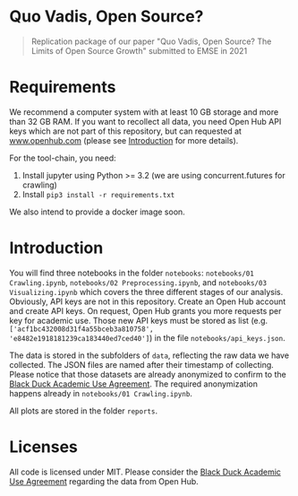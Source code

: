 # Quo Vadis, Open Source? 
> Replication package of our paper "Quo Vadis, Open Source? The Limits of Open Source Growth" submitted to EMSE in 2021


# Requirements

We recommend a computer system with at least 10 GB storage and more than 32 GB RAM. If you want to recollect all data, you need Open Hub API keys which are not part of this repository, but can requested at www.openhub.com (please see [Introduction](#introduction) for more details).

For the tool-chain, you need:

1. Install jupyter using Python >= 3.2 (we are using concurrent.futures for crawling)
2. Install `pip3 install -r requirements.txt`

We also intend to provide a docker image soon.


# Introduction

You will find three notebooks in the folder `notebooks`: `notebooks/01 Crawling.ipynb`, `notebooks/02 Preprocessing.ipynb`, and `notebooks/03 Visualizing.ipynb` which covers the three different stages of our analysis. Obviously, API keys are not in this repository. Create an Open Hub account and create API keys. On request, Open Hub grants you more requests per key for academic use. Those new API keys must be stored as list (e.g. `['acf1bc432008d31f4a55bceb3a810758', 'e8482e1918181239ca183440ed7ced40']`) in the file `notebooks/api_keys.json`. 

The data is stored in the subfolders of `data`, reflecting the raw data we have collected. The JSON files are named after their timestamp of collecting. Please notice that those datasets are already anonymized to confirm to the [Black Duck Academic Use Agreement](https://web.archive.org/web/20170619090829/https://blog.openhub.net/academic-use-agreement). The required anonymization happens already in `notebooks/01 Crawling.ipynb`. 

All plots are stored in the folder `reports`. 


# Licenses

All code is licensed under MIT. Please consider the [Black Duck Academic Use Agreement](https://web.archive.org/web/20170619090829/https://blog.openhub.net/academic-use-agreement) regarding the data from Open Hub. 

